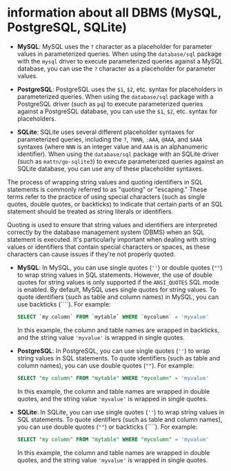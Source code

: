 # information about all DBMS (MySQL, PostgreSQL, SQLite)

- **MySQL**: MySQL uses the `?` character as a placeholder for parameter values in parameterized queries. When using the `database/sql` package with the `mysql` driver to execute parameterized queries against a MySQL database, you can use the `?` character as a placeholder for parameter values.

- **PostgreSQL**: PostgreSQL uses the `$1`, `$2`, etc. syntax for placeholders in parameterized queries. When using the `database/sql` package with a PostgreSQL driver (such as `pq`) to execute parameterized queries against a PostgreSQL database, you can use the `$1`, `$2`, etc. syntax for placeholders.

- **SQLite**: SQLite uses several different placeholder syntaxes for parameterized queries, including the `?`, `?NNN`, `:AAA`, `@AAA`, and `$AAA` syntaxes (where `NNN` is an integer value and `AAA` is an alphanumeric identifier). When using the `database/sql` package with an SQLite driver (such as `mattn/go-sqlite3`) to execute parameterized queries against an SQLite database, you can use any of these placeholder syntaxes.

The process of wrapping string values and quoting identifiers in SQL statements is commonly referred to as "quoting" or "escaping." These terms refer to the practice of using special characters (such as single quotes, double quotes, or backticks) to indicate that certain parts of an SQL statement should be treated as string literals or identifiers.

Quoting is used to ensure that string values and identifiers are interpreted correctly by the database management system (DBMS) when an SQL statement is executed. It's particularly important when dealing with string values or identifiers that contain special characters or spaces, as these characters can cause issues if they're not properly quoted.


- **MySQL**: In MySQL, you can use single quotes (`''`) or double quotes (`""`) to wrap string values in SQL statements. However, the use of double quotes for string values is only supported if the `ANSI_QUOTES` SQL mode is enabled. By default, MySQL uses single quotes for string values. To quote identifiers (such as table and column names) in MySQL, you can use backticks (````). For example:

  ```sql
  SELECT `my column` FROM `mytable` WHERE `mycolumn` = 'myvalue'
  ```

  In this example, the column and table names are wrapped in backticks, and the string value `'myvalue'` is wrapped in single quotes.

- **PostgreSQL**: In PostgreSQL, you can use single quotes (`''`) to wrap string values in SQL statements. To quote identifiers (such as table and column names), you can use double quotes (`""`). For example:

  ```sql
  SELECT "my column" FROM "mytable" WHERE "mycolumn" = 'myvalue'
  ```

  In this example, the column and table names are wrapped in double quotes, and the string value `'myvalue'` is wrapped in single quotes.

- **SQLite**: In SQLite, you can use single quotes (`''`) to wrap string values in SQL statements. To quote identifiers (such as table and column names), you can use double quotes (`""`) or backticks (````). For example:

  ```sql
  SELECT "my column" FROM "mytable" WHERE "mycolumn" = 'myvalue'
  ```

  In this example, the column and table names are wrapped in double quotes, and the string value `'myvalue'` is wrapped in single quotes.
